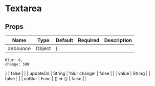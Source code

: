 # Textarea

## Props
| Name     | Type   | Default                          | Required | Description |
| -------- | ------ | -------------------------------- | -------- | ----------- |
| debounce | Object | {
    blur: 0,
    change: 500
} | false    |             |
| updateOn | String | 'blur change'                    | false    |             |
| value    | String |                                  | false    |             |
| onBlur   | Func   | () => {}                         | false    |             |

